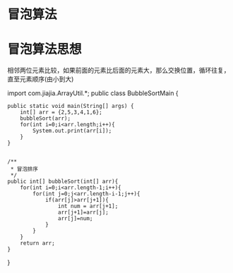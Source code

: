 # 冒泡算法

# 冒泡算法思想
相邻两位元素比较，如果前面的元素比后面的元素大，那么交换位置，循环往复，直至元素顺序(由小到大)


import com.jiajia.ArrayUtil.*;
public class BubbleSortMain {

    public static void main(String[] args) {
        int[] arr = {2,5,3,4,1,6};
        bubbleSort(arr);
        for(int i=0;i<arr.length;i++){
            System.out.print(arr[i]);
        }
    }


    /**
     * 冒泡排序
     */
    public int[] bubbleSort(int[] arr){
        for(int i=0;i<arr.length-1;i++){
            for(int j=0;j<arr.length-i-1;j++){
                if(arr[j]>arr[j+1]){
                    int num = arr[j+1];
                    arr[j+1]=arr[j];
                    arr[j]=num;
                }
            }
        }
        return arr;
    }
}

